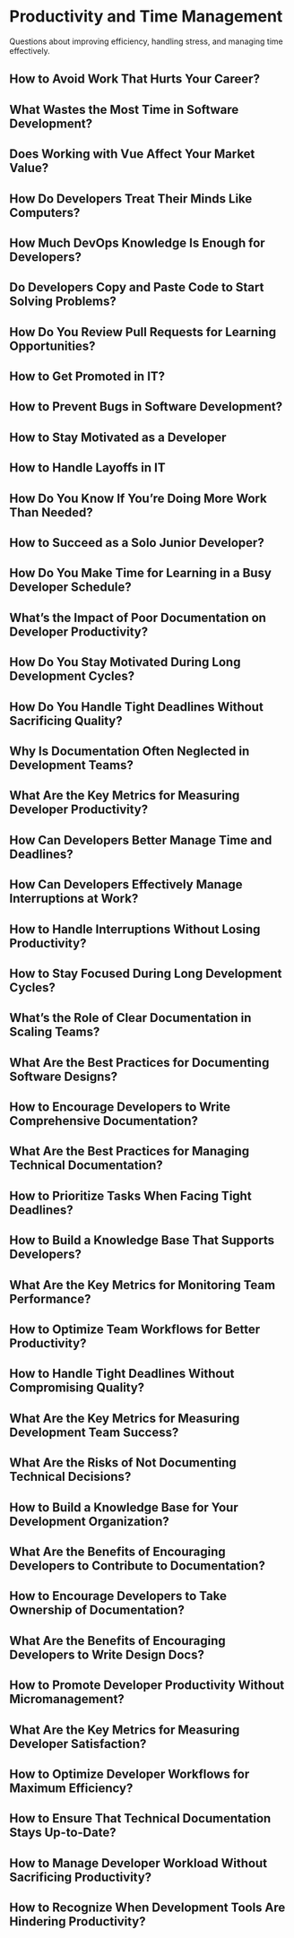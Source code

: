 # Productivity and Time Management

Questions about improving efficiency, handling stress, and managing time effectively.
## How to Avoid Work That Hurts Your Career?
## What Wastes the Most Time in Software Development?
## Does Working with Vue Affect Your Market Value?
## How Do Developers Treat Their Minds Like Computers?
## How Much DevOps Knowledge Is Enough for Developers?
## Do Developers Copy and Paste Code to Start Solving Problems?
## How Do You Review Pull Requests for Learning Opportunities?
## How to Get Promoted in IT?
## How to Prevent Bugs in Software Development?
## How to Stay Motivated as a Developer
## How to Handle Layoffs in IT
## How Do You Know If You’re Doing More Work Than Needed?
## How to Succeed as a Solo Junior Developer?
## How Do You Make Time for Learning in a Busy Developer Schedule?
## What’s the Impact of Poor Documentation on Developer Productivity?
## How Do You Stay Motivated During Long Development Cycles?
## How Do You Handle Tight Deadlines Without Sacrificing Quality?
## Why Is Documentation Often Neglected in Development Teams?
## What Are the Key Metrics for Measuring Developer Productivity?
## How Can Developers Better Manage Time and Deadlines?
## How Can Developers Effectively Manage Interruptions at Work?
## How to Handle Interruptions Without Losing Productivity?
## How to Stay Focused During Long Development Cycles?
## What’s the Role of Clear Documentation in Scaling Teams?
## What Are the Best Practices for Documenting Software Designs?
## How to Encourage Developers to Write Comprehensive Documentation?
## What Are the Best Practices for Managing Technical Documentation?
## How to Prioritize Tasks When Facing Tight Deadlines?
## How to Build a Knowledge Base That Supports Developers?
## What Are the Key Metrics for Monitoring Team Performance?
## How to Optimize Team Workflows for Better Productivity?
## How to Handle Tight Deadlines Without Compromising Quality?
## What Are the Key Metrics for Measuring Development Team Success?
## What Are the Risks of Not Documenting Technical Decisions?
## How to Build a Knowledge Base for Your Development Organization?
## What Are the Benefits of Encouraging Developers to Contribute to Documentation?
## How to Encourage Developers to Take Ownership of Documentation?
## What Are the Benefits of Encouraging Developers to Write Design Docs?
## How to Promote Developer Productivity Without Micromanagement?
## What Are the Key Metrics for Measuring Developer Satisfaction?
## How to Optimize Developer Workflows for Maximum Efficiency?
## How to Ensure That Technical Documentation Stays Up-to-Date?
## How to Manage Developer Workload Without Sacrificing Productivity?
## How to Recognize When Development Tools Are Hindering Productivity?